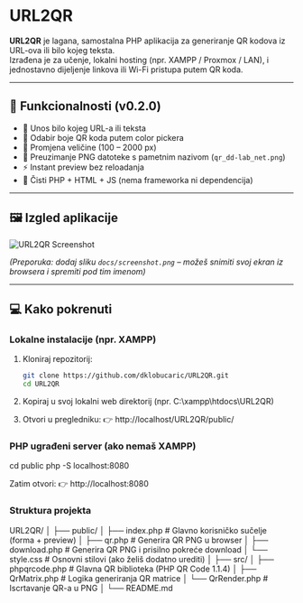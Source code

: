 # URL2QR

**URL2QR** je lagana, samostalna PHP aplikacija za generiranje QR kodova iz URL-ova ili bilo kojeg teksta.  
Izrađena je za učenje, lokalni hosting (npr. XAMPP / Proxmox / LAN), i jednostavno dijeljenje linkova ili Wi-Fi pristupa putem QR koda.

---

## 🚀 Funkcionalnosti (v0.2.0)

- 🔗 Unos bilo kojeg URL-a ili teksta  
- 🎨 Odabir boje QR koda putem color pickera  
- 📏 Promjena veličine (100 – 2000 px)  
- 🧾 Preuzimanje PNG datoteke s pametnim nazivom (`qr_dd-lab_net.png`)  
- ⚡ Instant preview bez reloadanja  
- 🧰 Čisti PHP + HTML + JS (nema frameworka ni dependencija)

---

## 🖼️ Izgled aplikacije

![URL2QR Screenshot](docs/screenshot.png)

*(Preporuka: dodaj sliku `docs/screenshot.png` – možeš snimiti svoj ekran iz browsera i spremiti pod tim imenom)*

---

## 💻 Kako pokrenuti

### Lokalne instalacije (npr. XAMPP)
1. Kloniraj repozitorij:
   ```bash
   git clone https://github.com/dklobucaric/URL2QR.git
   cd URL2QR
2. Kopiraj u svoj lokalni web direktorij (npr. C:\xampp\htdocs\URL2QR)

3. Otvori u pregledniku:
👉 http://localhost/URL2QR/public/

### PHP ugrađeni server (ako nemaš XAMPP)

cd public
php -S localhost:8080

Zatim otvori:
👉 http://localhost:8080

### Struktura projekta

URL2QR/
│
├── public/
│   ├── index.php        # Glavno korisničko sučelje (forma + preview)
│   ├── qr.php           # Generira QR PNG u browser
│   ├── download.php     # Generira QR PNG i prisilno pokreće download
│   └── style.css        # Osnovni stilovi (ako želiš dodatno urediti)
│
├── src/
│   ├── phpqrcode.php    # Glavna QR biblioteka (PHP QR Code 1.1.4)
│   ├── QrMatrix.php     # Logika generiranja QR matrice
│   └── QrRender.php     # Iscrtavanje QR-a u PNG
│
└── README.md
